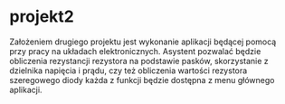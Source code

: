 # projekt2
Założeniem drugiego projektu jest wykonanie aplikacji będącej pomocą przy pracy na układach elektronicznych. Asystent pozwalać będzie obliczenia rezystancji rezystora na podstawie pasków, skorzystanie z dzielnika napięcia i prądu, czy też obliczenia wartości rezystora szeregowego diody każda z funkcji będzie dostępna z menu głównego aplikacji.
